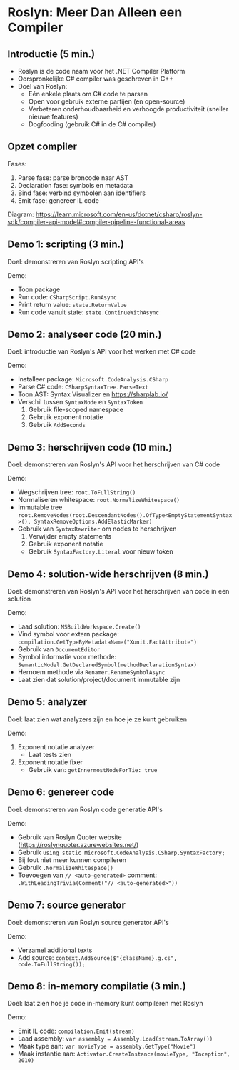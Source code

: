 # Roslyn: Meer Dan Alleen een Compiler

## Introductie (5 min.)

- Roslyn is de code naam voor het .NET Compiler Platform
- Oorspronkelijke C# compiler was geschreven in C++
- Doel van Roslyn:
  - Eén enkele plaats om C# code te parsen
  - Open voor gebruik externe partijen (en open-source)
  - Verbeteren onderhoudbaarheid en verhoogde productiviteit (sneller nieuwe features)
  - Dogfooding (gebruik C# in de C# compiler)

## Opzet compiler

Fases:

1. Parse fase: parse broncode naar AST
2. Declaration fase: symbols en metadata
3. Bind fase: verbind symbolen aan identifiers
4. Emit fase: genereer IL code

Diagram: https://learn.microsoft.com/en-us/dotnet/csharp/roslyn-sdk/compiler-api-model#compiler-pipeline-functional-areas

## Demo 1: scripting (3 min.)

Doel: demonstreren van Roslyn scripting API's

Demo:

- Toon package
- Run code: `CSharpScript.RunAsync`
- Print return value: `state.ReturnValue`
- Run code vanuit state: `state.ContinueWithAsync`

## Demo 2: analyseer code (20 min.)

Doel: introductie van Roslyn's API voor het werken met C# code

Demo:

- Installeer package: `Microsoft.CodeAnalysis.CSharp`
- Parse C# code: `CSharpSyntaxTree.ParseText`
- Toon AST: Syntax Visualizer en https://sharplab.io/
- Verschil tussen `SyntaxNode` en `SyntaxToken`
  1. Gebruik file-scoped namespace
  2. Gebruik exponent notatie
  3. Gebruik `AddSeconds`

## Demo 3: herschrijven code (10 min.)

Doel: demonstreren van Roslyn's API voor het herschrijven van C# code

Demo:

- Wegschrijven tree: `root.ToFullString()`
- Normaliseren whitespace: `root.NormalizeWhitespace()`
- Immutable tree `root.RemoveNodes(root.DescendantNodes().OfType<EmptyStatementSyntax>(), SyntaxRemoveOptions.AddElasticMarker)`
- Gebruik van `SyntaxRewriter` om nodes te herschrijven
  1. Verwijder empty statements
  2. Gebruik exponent notatie
  - Gebruik `SyntaxFactory.Literal` voor nieuw token

## Demo 4: solution-wide herschrijven (8 min.)

Doel: demonstreren van Roslyn's API voor het herschrijven van code in een solution

Demo:

- Laad solution: `MSBuildWorkspace.Create()`
- Vind symbol voor extern package: `compilation.GetTypeByMetadataName("Xunit.FactAttribute")`
- Gebruik van `DocumentEditor`
- Symbol informatie voor methode: `SemanticModel.GetDeclaredSymbol(methodDeclarationSyntax)`
- Hernoem methode via `Renamer.RenameSymbolAsync`
- Laat zien dat solution/project/document immutable zijn

## Demo 5: analyzer

Doel: laat zien wat analyzers zijn en hoe je ze kunt gebruiken

Demo:

1. Exponent notatie analyzer
   - Laat tests zien
2. Exponent notatie fixer
   - Gebruik van: `getInnermostNodeForTie: true`

## Demo 6: genereer code

Doel: demonstreren van Roslyn code generatie API's

Demo:

- Gebruik van Roslyn Quoter website (https://roslynquoter.azurewebsites.net/)
- Gebruik `using static Microsoft.CodeAnalysis.CSharp.SyntaxFactory;`
- Bij fout niet meer kunnen compileren
- Gebruik `.NormalizeWhitespace()`
- Toevoegen van `// <auto-generated>` comment: `.WithLeadingTrivia(Comment("// <auto-generated>"))`

## Demo 7: source generator

Doel: demonstreren van Roslyn source generator API's

Demo:

- Verzamel additional texts
- Add source: `context.AddSource($"{className}.g.cs", code.ToFullString());`

## Demo 8: in-memory compilatie (3 min.)

Doel: laat zien hoe je code in-memory kunt compileren met Roslyn

Demo:

- Emit IL code: `compilation.Emit(stream)`
- Laad assembly: `var assembly = Assembly.Load(stream.ToArray())`
- Maak type aan: `var movieType = assembly.GetType("Movie")`
- Maak instantie aan: `Activator.CreateInstance(movieType, "Inception", 2010)`
